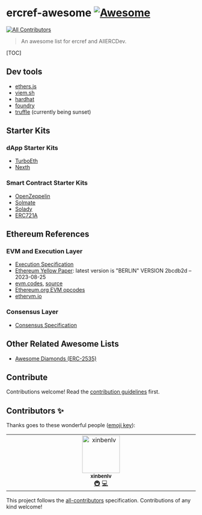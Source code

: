 # ercref-awesome [![Awesome](https://awesome.re/badge.svg)](https://awesome.re)
<!-- ALL-CONTRIBUTORS-BADGE:START - Do not remove or modify this section -->
[![All Contributors](https://img.shields.io/badge/all_contributors-1-orange.svg?style=flat-square)](#contributors-)
<!-- ALL-CONTRIBUTORS-BADGE:END -->

> An awesome list for ercref and AllERCDev.

[TOC] 

## Dev tools

- [ethers.js](https://ethers.js)
- [viem.sh](https://viem.sh/)
- [hardhat](https://hardhat.org/)
- [foundry](https://github.com/foundry-rs/foundry)
- [truffle](https://trufflesuite.com/) (currently being sunset)

## Starter Kits
### dApp Starter Kits

- [TurboEth](https://www.turboeth.xyz/)
- [Nexth](https://github.com/wslyvh/nexth)

### Smart Contract Starter Kits

- [OpenZeppelin](https://openzeppelin.com)
- [Solmate](https://github.com/transmissions11/solmate)
- [Solady](https://github.com/Vectorized/solady)
- [ERC721A](https://www.erc721a.org/)


## Ethereum References

### EVM and Execution Layer

- [Execution Specification](https://github.com/ethereum/execution-specs)
- [Ethereum Yellow Paper](https://ethereum.github.io/yellowpaper/paper.pdf): latest version is "BERLIN" VERSION 2bcdb2d – 2023-08-25
- [evm.codes](https://www.evm.codes/?fork=shanghai), [source](https://github.com/smlxl/evm.codes)
- [Ethereum.org EVM opcodes](https://ethereum.org/en/developers/docs/evm/opcodes/)
- [ethervm.io](https://ethervm.io/)

### Consensus Layer

- [Consensus Specification](https://github.com/ethereum/consensus-specs)

## Other Related Awesome Lists

- [Awesome Diamonds (ERC-2535)](https://github.com/mudgen/awesome-diamonds)

## Contribute

Contributions welcome! Read the [contribution guidelines](contributing.md) first.

## Contributors ✨

Thanks goes to these wonderful people ([emoji key](https://allcontributors.org/docs/en/emoji-key)):

<!-- ALL-CONTRIBUTORS-LIST:START - Do not remove or modify this section -->
<!-- prettier-ignore-start -->
<!-- markdownlint-disable -->
<table>
  <tbody>
    <tr>
      <td align="center" valign="top" width="14.28%"><a href="https://d3.cards/@ZainanZhou"><img src="https://avatars.githubusercontent.com/u/640325?v=4?s=100" width="100px;" alt="xinbenlv"/><br /><sub><b>xinbenlv</b></sub></a><br /><a href="#infra-xinbenlv" title="Infrastructure (Hosting, Build-Tools, etc)">🚇</a> <a href="https://github.com/ercref/awesome/commits?author=xinbenlv" title="Code">💻</a></td>
    </tr>
  </tbody>
</table>

<!-- markdownlint-restore -->
<!-- prettier-ignore-end -->

<!-- ALL-CONTRIBUTORS-LIST:END -->

This project follows the [all-contributors](https://github.com/all-contributors/all-contributors) specification. Contributions of any kind welcome!
